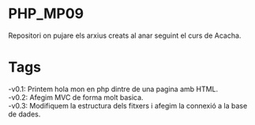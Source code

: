 # PHP_MP09

Repositori on pujare els arxius creats al anar seguint el curs de Acacha.

# Tags

-v0.1: Printem hola mon en php dintre de una pagina amb HTML.
<br>
-v0.2: Afegim MVC de forma molt basica.
<br>
-v0.3: Modifiquem la estructura dels fitxers i afegim la connexió a la base de dades.
